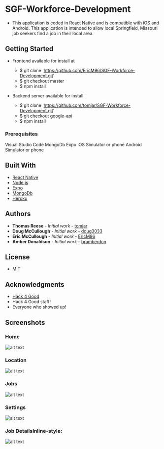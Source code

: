 # SGF-Workforce-Development

* This application is coded in React Native and is compatible with iOS and Android. This application is intended to allow local Springfield, Missouri job seekers find a job in their local area.

## Getting Started

- Frontend available for install at 
    - $ git clone 'https://github.com/EricM96/SGF-Workforce-Development.git'
    - $ git checkout master
    - $ npm install

- Backend server available for install
    - $ git clone 'https://github.com/tomjar/SGF-Workforce-Development.git'
    - $ git checkout google-api
    - $ npm install



### Prerequisites

Visual Studio Code
MongoDb
Expo
iOS Simulator or phone
Android Simulator or phone

## Built With
* [React Native](https://facebook.github.io/react-native/)
* [Node.js](https://nodejs.org/en/)
* [Expo](https://expo.io/)
* [MongoDb](https://www.mongodb.com/)
* [Heroku](https://heroku.com)

## Authors

* **Thomas Reese** - *Initial work* - [tomjar](https://github.com/tomjar)
* **Doug McCullough** - *Initial work* - [doug3033](https://github.com/doug3033)
* **Eric McCullough** - *Initial work* - [EricM96](https://github.com/EricM96)
* **Amber Donaldson** - *Initial work* - [bramberdon](https://github.com/bramberdon)

## License

* MIT

## Acknowledgments

* [Hack 4 Good](https://hack4goodsgf.com/)
* Hack 4 Good staff!
* Everyone who showed up!

## Screenshots

### Home
![alt text](https://github.com/EricM96/SGF-Workforce-Development/raw/master/screenshots/home.png "home")

### Location
![alt text](https://github.com/EricM96/SGF-Workforce-Development/raw/master/screenshots/location.png "location")

### Jobs
![alt text](https://github.com/EricM96/SGF-Workforce-Development/raw/master/screenshots/jobs.png "Logo Title Text 1")

### Settings
![alt text](https://github.com/EricM96/SGF-Workforce-Development/raw/master/screenshots/settings.png   "settings")

### Job DetailsInline-style: 
![alt text](https://github.com/EricM96/SGF-Workforce-Development/raw/master/screenshots/jobdetails.png "job details")